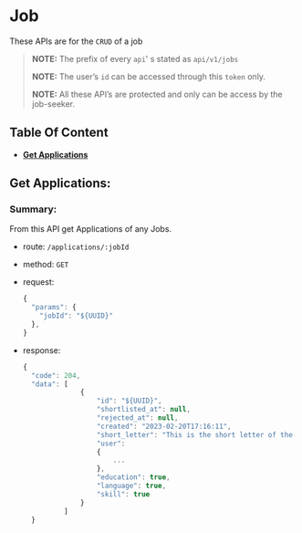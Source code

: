 # Job

These APIs are for the `CRUD` of a job

> **NOTE:** The prefix of every `api`' s stated as `api/v1/jobs`
>
> **NOTE:** The user’s `id` can be accessed through this `token` only.
>
> **NOTE:** All these API’s are protected and only can be access by the job-seeker.

## Table Of Content

- **[Get Applications](#get-applications)**


## Get Applications:

### Summary:

From this API get Applications of any Jobs.

- route: `/applications/:jobId`
- method: `GET`
- request:

  ```js
  {
    "params": {
      "jobId": "${UUID}"
    },
  }
  ```

- response:

  ```js
  {
    "code": 204,
    "data": [
                {
                    "id": "${UUID}",
                    "shortlisted_at": null,
                    "rejected_at": null,
                    "created": "2023-02-20T17:16:11",
                    "short_letter": "This is the short letter of the applications...",
                    "user": 
                    {
                        ...
                    },
                    "education": true,
                    "language": true,
                    "skill": true
                }
            ]
    }
  ```
